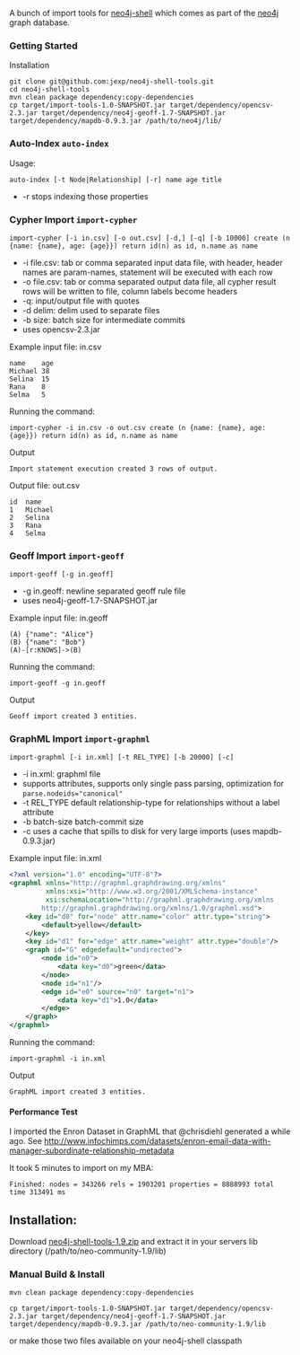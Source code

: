 A bunch of import tools for [neo4j-shell](http://docs.neo4j.org/chunked/stable/shell.html) which comes as part of the [neo4j](http://www.neo4j.org/) graph database.

### Getting Started

Installation

````
git clone git@github.com:jexp/neo4j-shell-tools.git
cd neo4j-shell-tools
mvn clean package dependency:copy-dependencies
cp target/import-tools-1.0-SNAPSHOT.jar target/dependency/opencsv-2.3.jar target/dependency/neo4j-geoff-1.7-SNAPSHOT.jar target/dependency/mapdb-0.9.3.jar /path/to/neo4j/lib/
````

### Auto-Index `auto-index`

Usage:

`auto-index [-t Node|Relationship] [-r] name age title` 

- -r stops indexing those properties

### Cypher Import `import-cypher`

`import-cypher [-i in.csv] [-o out.csv] [-d,] [-q] [-b 10000] create (n {name: {name}, age: {age}}) return id(n) as id, n.name as name`

- -i file.csv: tab or comma separated input data file, with header, header names are param-names, statement will be executed with each row
- -o file.csv: tab or comma separated output data file, all cypher result rows will be written to file, column labels become headers
- -q: input/output file with quotes
- -d delim: delim used to separate files
- -b size: batch size for intermediate commits
- uses opencsv-2.3.jar

Example input file: in.csv

````
name	age
Michael	38
Selina	15
Rana	8
Selma	5
````

Running the command:

`import-cypher -i in.csv -o out.csv create (n {name: {name}, age: {age}}) return id(n) as id, n.name as name`

Output

`Import statement execution created 3 rows of output.`

Output file: out.csv

````
id	name
1	Michael
2	Selina
3	Rana
4	Selma
````

### Geoff Import `import-geoff`

`import-geoff [-g in.geoff]`

- -g in.geoff: newline separated geoff rule file
- uses neo4j-geoff-1.7-SNAPSHOT.jar

Example input file: in.geoff

````
(A) {"name": "Alice"}
(B) {"name": "Bob"}
(A)-[r:KNOWS]->(B)
````

Running the command:

`import-geoff -g in.geoff`

Output

`Geoff import created 3 entities.`

### GraphML Import `import-graphml`

`import-graphml [-i in.xml] [-t REL_TYPE] [-b 20000] [-c]`

- -i in.xml: graphml file
- supports attributes, supports only single pass parsing, optimization for `parse.nodeids="canonical"`
- -t REL_TYPE default relationship-type for relationships without a label attribute
- -b batch-size batch-commit size
- -c uses a cache that spills to disk for very large imports (uses mapdb-0.9.3.jar)

Example input file: in.xml

````xml
<?xml version="1.0" encoding="UTF-8"?>
<graphml xmlns="http://graphml.graphdrawing.org/xmlns"
         xmlns:xsi="http://www.w3.org/2001/XMLSchema-instance"
         xsi:schemaLocation="http://graphml.graphdrawing.org/xmlns
        http://graphml.graphdrawing.org/xmlns/1.0/graphml.xsd">
    <key id="d0" for="node" attr.name="color" attr.type="string">
        <default>yellow</default>
    </key>
    <key id="d1" for="edge" attr.name="weight" attr.type="double"/>
    <graph id="G" edgedefault="undirected">
        <node id="n0">
            <data key="d0">green</data>
        </node>
        <node id="n1"/>
        <edge id="e0" source="n0" target="n1">
            <data key="d1">1.0</data>
        </edge>
    </graph>
</graphml>
````

Running the command:

`import-graphml -i in.xml`

Output

`GraphML import created 3 entities.`


#### Performance Test

I imported the Enron Dataset in GraphML that @chrisdiehl generated a while ago.
See http://www.infochimps.com/datasets/enron-email-data-with-manager-subordinate-relationship-metadata

It took 5 minutes to import on my MBA:

`Finished: nodes = 343266 rels = 1903201 properties = 8888993 total time 313491 ms`

## Installation:

Download [neo4j-shell-tools-1.9.zip](http://dist.neo4j.org/jexp/shell/neo4j-shell-tools-1.9.zip) and extract it in your
servers lib directory (/path/to/neo-community-1.9/lib)

### Manual Build & Install

````
mvn clean package dependency:copy-dependencies

cp target/import-tools-1.0-SNAPSHOT.jar target/dependency/opencsv-2.3.jar target/dependency/neo4j-geoff-1.7-SNAPSHOT.jar target/dependency/mapdb-0.9.3.jar /path/to/neo-community-1.9/lib
````

or make those two files available on your neo4j-shell classpath
